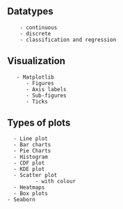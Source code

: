## Datatypes
        - continuous
        - discrete
        - classification and regression

## Visualization
       - Matplotlib
          - Figures
          - Axis labels
          - Sub-figures
          - Ticks

## Types of plots
      - Line plot
      - Bar charts
      - Pie Charts
      - Histogram
      - CDF plot
      - KDE plot
      - Scatter plot
             - with colour
      - Heatmaps
      - Box plots
    - Seaborn
